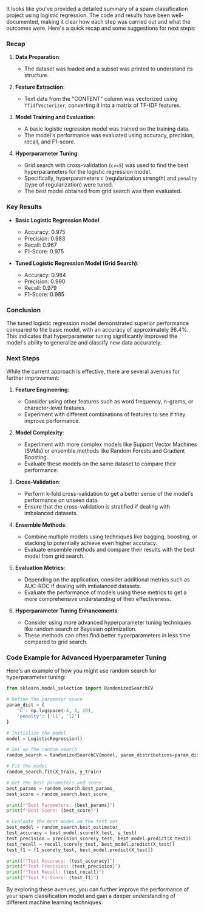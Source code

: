 It looks like you've provided a detailed summary of a spam classification project using logistic regression. The code and results have been well-documented, making it clear how each step was carried out and what the outcomes were. Here's a quick recap and some suggestions for next steps:

### Recap

1. **Data Preparation**:
   - The dataset was loaded and a subset was printed to understand its structure.

2. **Feature Extraction**:
   - Text data from the "CONTENT" column was vectorized using `TfidfVectorizer`, converting it into a matrix of TF-IDF features.

3. **Model Training and Evaluation**:
   - A basic logistic regression model was trained on the training data.
   - The model's performance was evaluated using accuracy, precision, recall, and F1-score.

4. **Hyperparameter Tuning**:
   - Grid search with cross-validation (`cv=5`) was used to find the best hyperparameters for the logistic regression model.
   - Specifically, hyperparameters `C` (regularization strength) and `penalty` (type of regularization) were tuned.
   - The best model obtained from grid search was then evaluated.

### Key Results

- **Basic Logistic Regression Model**:
  - Accuracy: 0.975
  - Precision: 0.983
  - Recall: 0.967
  - F1-Score: 0.975

- **Tuned Logistic Regression Model (Grid Search)**:
  - Accuracy: 0.984
  - Precision: 0.990
  - Recall: 0.979
  - F1-Score: 0.985

### Conclusion

The tuned logistic regression model demonstrated superior performance compared to the basic model, with an accuracy of approximately 98.4%. This indicates that hyperparameter tuning significantly improved the model's ability to generalize and classify new data accurately.

### Next Steps

While the current approach is effective, there are several avenues for further improvement:

1. **Feature Engineering**:
   - Consider using other features such as word frequency, n-grams, or character-level features.
   - Experiment with different combinations of features to see if they improve performance.

2. **Model Complexity**:
   - Experiment with more complex models like Support Vector Machines (SVMs) or ensemble methods like Random Forests and Gradient Boosting.
   - Evaluate these models on the same dataset to compare their performance.

3. **Cross-Validation**:
   - Perform k-fold cross-validation to get a better sense of the model's performance on unseen data.
   - Ensure that the cross-validation is stratified if dealing with imbalanced datasets.

4. **Ensemble Methods**:
   - Combine multiple models using techniques like bagging, boosting, or stacking to potentially achieve even higher accuracy.
   - Evaluate ensemble methods and compare their results with the best model from grid search.

5. **Evaluation Metrics**:
   - Depending on the application, consider additional metrics such as AUC-ROC if dealing with imbalanced datasets.
   - Evaluate the performance of models using these metrics to get a more comprehensive understanding of their effectiveness.

6. **Hyperparameter Tuning Enhancements**:
   - Consider using more advanced hyperparameter tuning techniques like random search or Bayesian optimization.
   - These methods can often find better hyperparameters in less time compared to grid search.

### Code Example for Advanced Hyperparameter Tuning

Here's an example of how you might use random search for hyperparameter tuning:

```python
from sklearn.model_selection import RandomizedSearchCV

# Define the parameter space
param_dist = {
    'C': np.logspace(-4, 4, 20),
    'penalty': ['l1', 'l2']
}

# Initialize the model
model = LogisticRegression()

# Set up the random search
random_search = RandomizedSearchCV(model, param_distributions=param_dist, n_iter=100, cv=5, scoring='f1', verbose=2, n_jobs=-1)

# Fit the model
random_search.fit(X_train, y_train)

# Get the best parameters and score
best_params = random_search.best_params_
best_score = random_search.best_score_

print(f"Best Parameters: {best_params}")
print(f"Best Score: {best_score}")

# Evaluate the best model on the test set
best_model = random_search.best_estimator_
test_accuracy = best_model.score(X_test, y_test)
test_precision = precision_score(y_test, best_model.predict(X_test))
test_recall = recall_score(y_test, best_model.predict(X_test))
test_f1 = f1_score(y_test, best_model.predict(X_test))

print(f"Test Accuracy: {test_accuracy}")
print(f"Test Precision: {test_precision}")
print(f"Test Recall: {test_recall}")
print(f"Test F1-Score: {test_f1}")
```

By exploring these avenues, you can further improve the performance of your spam classification model and gain a deeper understanding of different machine learning techniques.